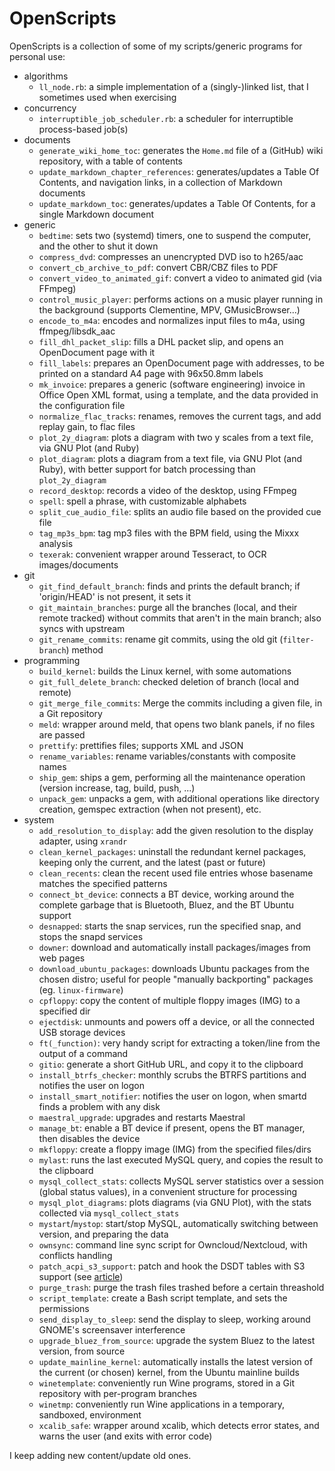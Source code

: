 # OpenScripts

OpenScripts is a collection of some of my scripts/generic programs for personal use:

- algorithms
  - `ll_node.rb`: a simple implementation of a (singly-)linked list, that I sometimes used when exercising
- concurrency
  - `interruptible_job_scheduler.rb`: a scheduler for interruptible process-based job(s)
- documents
  - `generate_wiki_home_toc`: generates the `Home.md` file of a (GitHub) wiki repository, with a table of contents
  - `update_markdown_chapter_references`: generates/updates a Table Of Contents, and navigation links, in a collection of Markdown documents
  - `update_markdown_toc`: generates/updates a Table Of Contents, for a single Markdown document
- generic
  - `bedtime`: sets two (systemd) timers, one to suspend the computer, and the other to shut it down
  - `compress_dvd`: compresses an unencrypted DVD iso to h265/aac
  - `convert_cb_archive_to_pdf`: convert CBR/CBZ files to PDF
  - `convert_video_to_animated_gif`: convert a video to animated gid (via FFmpeg)
  - `control_music_player`: performs actions on a music player running in the background (supports Clementine, MPV, GMusicBrowser...)
  - `encode_to_m4a`: encodes and normalizes input files to m4a, using ffmpeg/libsdk_aac
  - `fill_dhl_packet_slip`: fills a DHL packet slip, and opens an OpenDocument page with it
  - `fill_labels`: prepares an OpenDocument page with addresses, to be printed on a standard A4 page with 96x50.8mm labels
  - `mk_invoice`: prepares a generic (software engineering) invoice in Office Open XML format, using a template, and the data provided in the configuration file
  - `normalize_flac_tracks`: renames, removes the current tags, and add replay gain, to flac files
  - `plot_2y_diagram`: plots a diagram with two y scales from a text file, via GNU Plot (and Ruby)
  - `plot_diagram`: plots a diagram from a text file, via GNU Plot (and Ruby),  with better support for batch processing than `plot_2y_diagram`
  - `record_desktop`: records a video of the desktop, using FFmpeg
  - `spell`: spell a phrase, with customizable alphabets
  - `split_cue_audio_file`: splits an audio file based on the provided cue file
  - `tag_mp3s_bpm`: tag mp3 files with the BPM field, using the Mixxx analysis
  - `texerak`: convenient wrapper around Tesseract, to OCR images/documents
- git
  - `git_find_default_branch`: finds and prints the default branch; if 'origin/HEAD' is not present, it sets it
  - `git_maintain_branches`: purge all the branches (local, and their remote tracked) without commits that aren't in the main branch; also syncs with upstream
  - `git_rename_commits`: rename git commits, using the old git (`filter-branch`) method
- programming
  - `build_kernel`: builds the Linux kernel, with some automations
  - `git_full_delete_branch`: checked deletion of branch (local and remote)
  - `git_merge_file_commits`: Merge the commits including a given file, in a Git repository
  - `meld`: wrapper around meld, that opens two blank panels, if no files are passed
  - `prettify`: prettifies files; supports XML and JSON
  - `rename_variables`: rename variables/constants with composite names
  - `ship_gem`: ships a gem, performing all the maintenance operation (version increase, tag, build, push, ...)
  - `unpack_gem`: unpacks a gem, with additional operations like directory creation, gemspec extraction (when not present), etc.
- system
  - `add_resolution_to_display`: add the given resolution to the display adapter, using `xrandr`
  - `clean_kernel_packages`: uninstall the redundant kernel packages, keeping only the current, and the latest (past or future)
  - `clean_recents`: clean the recent used file entries whose basename matches the specified patterns
  - `connect_bt_device`: connects a BT device, working around the complete garbage that is Bluetooth, Bluez, and the BT Ubuntu support
  - `desnapped`: starts the snap services, run the specified snap, and stops the snapd services
  - `downer`: download and automatically install packages/images from web pages
  - `download_ubuntu_packages`: downloads Ubuntu packages from the chosen distro; useful for people "manually backporting" packages (eg. `linux-firmware`)
  - `cpfloppy`: copy the content of multiple floppy images (IMG) to a specified dir
  - `ejectdisk`: unmounts and powers off a device, or all the connected USB storage devices
  - `ft(_function)`: very handy script for extracting a token/line from the output of a command
  - `gitio`: generate a short GitHub URL, and copy it to the clipboard
  - `install_btrfs_checker`: monthly scrubs the BTRFS partitions and notifies the user on logon
  - `install_smart_notifier`: notifies the user on logon, when smartd finds a problem with any disk
  - `maestral_upgrade`: upgrades and restarts Maestral
  - `manage_bt`: enable a BT device if present, opens the BT manager, then disables the device
  - `mkfloppy`: create a floppy image (IMG) from the specified files/dirs
  - `mylast`: runs the last executed MySQL query, and copies the result to the clipboard
  - `mysql_collect_stats`: collects MySQL server statistics over a session (global status values), in a convenient structure for processing
  - `mysql_plot_diagrams`: plots diagrams (via GNU Plot), with the stats collected via `mysql_collect_stats`
  - `mystart`/`mystop`: start/stop MySQL, automatically switching between version, and preparing the data
  - `ownsync`: command line sync script for Owncloud/Nextcloud, with conflicts handling
  - `patch_acpi_s3_support`: patch and hook the DSDT tables with S3 support (see [article](https://saveriomiroddi.github.io/Enabling-the-S3-sleep-suspend-on-the-Lenovo-Yoga-7-AMD-Gen-7-and-possibly-others/))
  - `purge_trash`: purge the trash files trashed before a certain threashold
  - `script_template`: create a Bash script template, and sets the permissions
  - `send_display_to_sleep`: send the display to sleep, working around GNOME's screensaver interference
  - `upgrade_bluez_from_source`: upgrade the system Bluez to the latest version, from source
  - `update_mainline_kernel`: automatically installs the latest version of the current (or chosen) kernel, from the Ubuntu mainline builds
  - `winetemplate`: conveniently run Wine programs, stored in a Git repository with per-program branches
  - `winetmp`: conveniently run Wine applications in a temporary, sandboxed, environment
  - `xcalib_safe`: wrapper around xcalib, which detects error states, and warns the user (and exits with error code)

I keep adding new content/update old ones.
